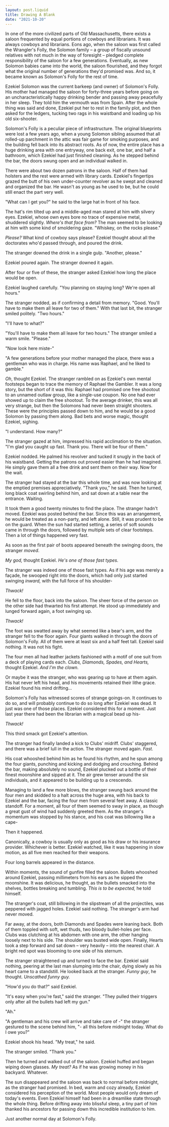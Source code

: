 ```yaml
---
layout: post.liquid
title: Drawing A Blank
date: "2021-10-20"
---
```

In one of the more civilized parts of Old Massachusetts, there exists a saloon frequented by equal portions of cowboys and librarians. It was always cowboys and librarians. Eons ago, when the saloon was first called the Wrangler&#39;s Folly, the Solomon family – a group of fiscally unsound relatives with not much in the way of foresight – pledged complete responsibility of the saloon for a few generations. Eventually, as new Solomon babies came into the world, the saloon flourished, and they forgot what the original number of generations they&#39;d promised was. And so, it became known as Solomon&#39;s Folly for the rest of time.

Ezekiel Solomon was the current barkeep (and owner) of Solomon&#39;s Folly. His mother had managed the saloon for forty-three years before going on an uncharacteristically happy drinking bender and passing away peacefully in her sleep. They told him the vermouth was from Spain. After the whole thing was said and done, Ezekiel put her to rest in the family plot, and then asked for the ledgers, tucking two rags in his waistband and loading up his old six-shooter.

Solomon&#39;s Folly is a peculiar piece of infrastructure. The original blueprints were lost a few years ago, when a young Solomon sibling assumed that all rolled-up parchment in the attic was fair game for smoking purposes, and the building fell back into its abstract roots. As of now, the entire place has a huge drinking area with one entryway, one back exit, one bar, and half a bathroom, which Ezekiel had just finished cleaning. As he stepped behind the bar, the doors swung open and an individual walked in.

There were about two dozen patrons in the saloon. Half of them had holsters and the rest were armed with library cards. Ezekiel&#39;s fingertips grazed the butt of his own under-counter revolver as he swept and cleaned and organized the bar. He wasn&#39;t as young as he used to be, but he could still enact the part very well.

&quot;What can I get you?&quot; he said to the large hat in front of his face.

The hat&#39;s rim tilted up and a middle-aged man stared at him with silvery eyes. Ezekiel, whose own eyes bore no trace of expensive metal, shuddered slightly. _Where&#39;s that face from?_ The man seemed to be looking at him with some kind of smoldering gaze. &quot;Whiskey, on the rocks please.&quot;

_Please?_ What kind of cowboy says please? Ezekiel thought about all the doctorates who&#39;d passed through, and poured the drink.

The stranger downed the drink in a single gulp. &quot;Another, please.&quot;

Ezekiel poured again. The stranger downed it again.

After four or five of these, the stranger asked Ezekiel how long the place would be open.

Ezekiel laughed carefully. &quot;You planning on staying long? We&#39;re open all hours.&quot;

The stranger nodded, as if confirming a detail from memory. &quot;Good. You&#39;ll have to make them all leave for two of them.&quot; With that last bit, the stranger smiled politely. &quot;Two hours.&quot;

&quot;I&#39;ll have to what?&quot;

&quot;You&#39;ll have to make them all leave for two hours.&quot; The stranger smiled a warm smile. &quot;Please.&quot;

&quot;Now look here miste-&quot;

&quot;A few generations before your mother managed the place, there was a gentleman who was in charge. His name was Raphael, and he liked to gamble.&quot;

_Oh_, thought Ezekiel. The stranger rambled on as Ezekiel&#39;s own mental footsteps began to trace the memory of Raphael the Gambler. It was a long story, but the short of it was this: Raphael had promised one free shootout to an unnamed outlaw group, like a single-use coupon. No one had ever showed up to claim the free shootout. To the average drinker, this was all very strange, but then the Solomons had never been straight shooters. These were the principles passed down to him, and he would be a good Solomon by passing them along. Bad bets and worse magic, thought Ezekiel, sighing.

&quot;I understand. How many?&quot;

The stranger gazed at him, impressed his rapid acclimation to the situation. &quot;I&#39;m glad you caught up fast. Thank you. There will be four of them.&quot;

Ezekiel nodded. He palmed his revolver and tucked it snugly in the back of his waistband. Getting the patrons out proved easier than he had imagined. He simply gave them all a free drink and sent them on their way. Now for the wait.

The stranger had stayed at the bar this whole time, and was now looking at the emptied premises appreciatively. &quot;Thank you,&quot; he said. Then he turned, long black coat swirling behind him, and sat down at a table near the entrance. Waiting.

It took them a good twenty minutes to find the place. The stranger hadn&#39;t moved. Ezekiel was posted behind the bar. Since this was an arrangement, he would be treated as a non-party, and left alone. Still, it was prudent to be on the guard. When the sun had started setting, a series of soft sounds came in through the doors, followed by multiple sets of clear footsteps. Then a lot of things happened very fast.

As soon as the first pair of boots appeared beneath the swinging doors, the stranger _moved_.

_My god,_ thought Ezekiel. _He&#39;s one of those fast types._

The stranger was indeed one of those fast types. As if his age was merely a façade, he swooped right into the doors, which had only just started swinging _inward,_ with the full force of his shoulder-

_Thwack!_

He fell to the floor, back into the saloon. The sheer force of the person on the other side had thwarted his first attempt. He stood up immediately and lunged forward again, a foot swinging up.

_Thwack!_

The foot was swatted away by what seemed like a bear&#39;s arm, and the stranger fell to the floor again. Four giants walked in through the doors of Solomon&#39;s Folly. All of them were at least six and a half feet tall. Ezekiel said nothing. It was not his fight.

The four men all had leather jackets fashioned with a motif of one suit from a deck of playing cards each. _Clubs, Diamonds, Spades, and Hearts,_ thought Ezekiel. _And I&#39;m the clown._

Or maybe it was the stranger, who was gearing up to have at them again. His hat never left his head, and his movements retained their lithe grace. Ezekiel found his mind drifting…

Solomon&#39;s Folly has witnessed scores of strange goings-on. It continues to do so, and will probably continue to do so long after Ezekiel was dead. It just was one of those places. Ezekiel considered this for a moment. Just last year there had been the librarian with a magical bead up his-

_Thwack!_

This third smack got Ezekiel&#39;s attention.

The stranger had finally landed a kick to Clubs&#39; midriff. Clubs&#39; staggered, and there was a brief lull in the action. The stranger moved again. _Fast._

His coat whooshed behind him as he found his rhythm, and he spun among the four giants, punching and kicking and dodging and crouching. Behind the bar, making absolutely no sound, Ezekiel plucked out a bottle of their finest moonshine and sipped at it. The air grew tenser around the six individuals, and it appeared to be building up to a crescendo.

Managing to land a few more blows, the stranger swung back around the four men and skidded to a halt across the huge area, with his back to Ezekiel and the bar, facing the four men from several feet away. A classic standoff. For a moment, all four of them seemed to sway in place, as though a great gust of wind had suddenly greeted them. As the stranger&#39;s momentum was stopped by his stance, and his coat was billowing like a cape-

Then it happened.

Canonically, a cowboy is usually only as good as his draw or his insurance provider. Whichever is better. Ezekiel watched, like it was happening in slow motion, as all five men reached for their weapons.

Four long barrels appeared in the distance.

Within moments, the sound of gunfire filled the saloon. Bullets whooshed around Ezekiel, passing millimeters from his ears as he sipped the moonshine. It was delicious, he thought, as the bullets smacked into the shelves, bottles breaking and tumbling. _This is to be expected,_ he told himself.

The stranger&#39;s coat, still billowing in the slipstream of all the projectiles, was peppered with jagged holes. Ezekiel said nothing. The stranger&#39;s arm had never moved.

Far away, at the doors, both Diamonds and Spades were leaning back. Both of them toppled with soft, wet thuds, two bloody bullet-holes per face. Clubs was clutching at his abdomen with one arm, the other hanging loosely next to his side. The shoulder was busted wide open. Finally, Hearts took a step forward and sat down – very heavily – into the nearest chair. A bright red spot was blooming to one side of his sternum.

The stranger straightened up and turned to face the bar. Ezekiel said nothing, peering at the last man slumping into the chair, dying slowly as his heart came to a standstill. He looked back at the stranger. _Funny guy_, he thought. _Unscathed funny guy._

&quot;How&#39;d you do that?&quot; said Ezekiel.

&quot;It&#39;s easy when you&#39;re fast,&quot; said the stranger. &quot;They pulled their triggers only after all the bullets had left my gun.&quot;

&quot;Ah.&quot;

&quot;A gentleman and his crew will arrive and take care of -&quot; the stranger gestured to the scene behind him, &quot;- all this before midnight today. What do I owe you?&quot;

Ezekiel shook his head. &quot;My treat,&quot; he said.

The stranger smiled. &quot;Thank you.&quot;

Then he turned and walked out of the saloon. Ezekiel huffed and began wiping down glasses. _My treat?_ As if he was growing money in his backyard. Whatever.

The sun disappeared and the saloon was back to normal before midnight, as the stranger had promised. In bed, warm and cozy already, Ezekiel considered his perception of the world. Most people would only dream of today&#39;s events. Even Ezekiel himself had been in a dreamlike state through the whole thing. Before drifting away into blissful sleep, a tiny part of him thanked his ancestors for passing down this incredible institution to him.

Just another normal day at Solomon&#39;s Folly.